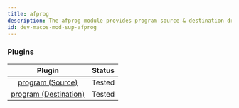 ```yaml
---
title: afprog
description: The afprog module provides program source & destination drivers for syslog-ng.
id: dev-macos-mod-sup-afprog
---
```


### Plugins

|                         Plugin                         | Status |
| :----------------------------------------------------: | :----: |
|      [program (Source)](program-source-driver)      | Tested |
| [program (Destination)](program-destination-driver) | Tested |
